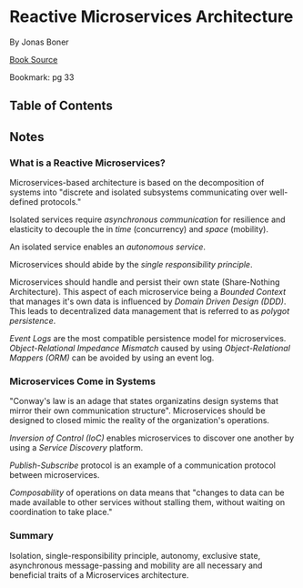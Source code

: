 # Reactive Microservices Architecture

By Jonas Boner

[Book Source](https://www.lightbend.com/ebooks/reactive-microservices-architecture-design-principles-for-distributed-systems-oreilly)

Bookmark: pg 33

## Table of Contents

## Notes

### What is a Reactive Microservices?

Microservices-based architecture is based on the decomposition of systems into "discrete and isolated subsystems communicating over well-defined protocols."

Isolated services require _asynchronous communication_ for resilience and elasticity to decouple the in _time_ (concurrency) and _space_ (mobility).

An isolated service enables an _autonomous service_.

Microservices should abide by the _single responsibility principle_.

Microservices should handle and persist their own state (Share-Nothing Architecture). This aspect of each microservice being a _Bounded Context_ that manages it's own data is influenced by _Domain Driven Design (DDD)_. This leads to decentralized data management that is referred to as _polygot persistence_.

_Event Logs_ are the most compatible persistence model for microservices. _Object-Relational Impedance Mismatch_ caused by using _Object-Relational Mappers (ORM)_ can be avoided by using an event log.

### Microservices Come in Systems

"Conway's law is an adage that states organizatins design systems that mirror their own communication structure". Microservices should be designed to closed mimic the reality of the organization's operations.

_Inversion of Control (IoC)_ enables microservices to discover one another by using a _Service Discovery_ platform.

_Publish-Subscribe_ protocol is an example of a communication protocol between microservices.

_Composability_ of operations on data means that "changes to data can be made available to other services without stalling them, without waiting on coordination to take place."

### Summary

Isolation, single-responsibility principle, autonomy, exclusive state, asynchronous message-passing and mobility are all necessary and beneficial traits of a Microservices architecture.